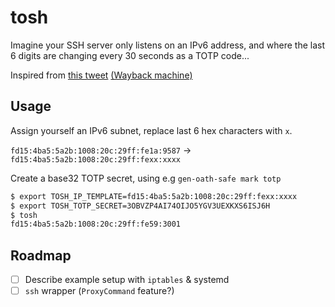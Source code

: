 # tosh

Imagine your SSH server only listens on an IPv6 address, and where the last 6 digits are changing every 30 seconds as a TOTP code...

Inspired from [this tweet](https://twitter.com/kistel/status/1395375108315824130) [(Wayback machine)](https://web.archive.org/web/20210521215858/https://twitter.com/kistel/status/1395375108315824130)

## Usage

Assign yourself an IPv6 subnet, replace last 6 hex characters with `x`.

`fd15:4ba5:5a2b:1008:20c:29ff:fe1a:9587` -> `fd15:4ba5:5a2b:1008:20c:29ff:fexx:xxxx`

Create a base32 TOTP secret, using e.g `gen-oath-safe mark totp`

```sh
$ export TOSH_IP_TEMPLATE=fd15:4ba5:5a2b:1008:20c:29ff:fexx:xxxx
$ export TOSH_TOTP_SECRET=3OBVZP4AI74OIJO5YGV3UEXKXS6ISJ6H
$ tosh
fd15:4ba5:5a2b:1008:20c:29ff:fe59:3001
```

## Roadmap
- [ ] Describe example setup with `iptables` & systemd
- [ ] `ssh` wrapper (`ProxyCommand` feature?)
